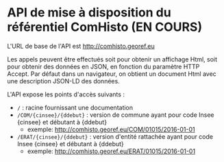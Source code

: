 # API de mise à disposition du référentiel ComHisto (EN COURS)

L'URL de base de l'API est http://comhisto.georef.eu

Les appels peuvent être effectués soit pour obtenir un affichage Html, soit pour obtenir des données en JSON,
en fonction du paramètre HTTP Accept.
Par défaut dans un navigateur, on obtient un document Html avec une description JSON-LD des données.

L'API expose les points d'accès suivants :

- `/` : racine fournissant une documentation
- `/COM/{cinsee}/{ddebut}` : version de commune ayant pour code Insee {cinsee} et débutant à {ddebut}
  - exemple: http://comhisto.georef.eu/COM/01015/2016-01-01
- `/ERAT/{cinsee}/{ddebut}` : version d'entité rattachée ayant pour code Insee {cinsee} et débutant à {ddebut}
  - exemple: http://comhisto.georef.eu/ERAT/01015/2016-01-01
